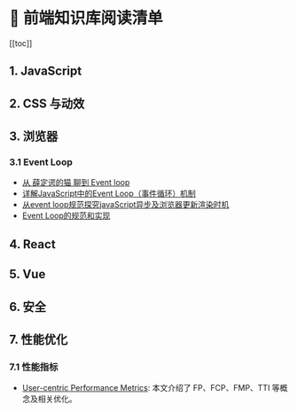 # 📔 前端知识库阅读清单

[[toc]]

## 1. JavaScript


## 2. CSS 与动效


## 3. 浏览器

### 3.1 Event Loop

- [从 薛定谔的猫 聊到 Event loop](https://mp.weixin.qq.com/s?__biz=MzA5NzkwNDk3MQ==&mid=2650590107&idx=1&sn=fc447ad74a10ab6d0840c0fd2a7c8ac6&chksm=8891dbbfbfe652a9ccb7376dc0bf1ef16ad1f0ab1e2716165b464cf4eb14b042dcf934044a5b&mpshare=1&scene=1&srcid=%23rd)
- [详解JavaScript中的Event Loop（事件循环）机制](https://zhuanlan.zhihu.com/p/33058983)
- [从event loop规范探究javaScript异步及浏览器更新渲染时机 ](https://github.com/aooy/blog/issues/5)
- [Event Loop的规范和实现](https://juejin.im/post/5a6155126fb9a01cb64edb45)

## 4. React


## 5. Vue


## 6. 安全


## 7. 性能优化

### 7.1 性能指标

- [User-centric Performance Metrics](https://developers.google.com/web/fundamentals/performance/user-centric-performance-metrics): 本文介绍了 FP、FCP、FMP、TTI 等概念及相关优化。
